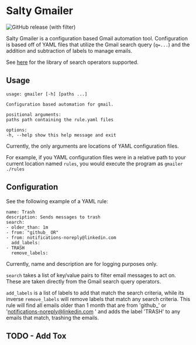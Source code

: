# Salty Gmailer
![GitHub release (with filter)](https://img.shields.io/github/v/release/ryanlong1004/salty_gmailer)

Salty Gmailer is a configuration based Gmail automation tool. Configuration is based off of YAML files that utilize
the Gmail search query (`q=...`) and the addition and subtraction of labels to manage emails.

See [here](https://support.google.com/mail/answer/7190?hl=en) for the library of search operators supported.

## Usage
```
usage: gmailer [-h] [paths ...]

Configuration based automation for gmail.

positional arguments:
paths path containing the rule.yaml files

options:
-h, --help show this help message and exit
```

Currently, the only arguments are locations of YAML configuration files.

For example, if you YAML configuration files were in a relative path to your current
location named `rules`, you would execute the program as
`gmailer ./rules`

## Configuration
See the following example of a YAML rule:

```
name: Trash
description: Sends messages to trash
search:
- older_than: 1m
- from: "github_ OR"
- from: notifications-noreply@linkedin.com
  add_labels:
- TRASH
  remove_labels:
```

Currently, name and description are for logging purposes only.  

`search` takes a list of key/value pairs to filter email messages to act on.  These are taken directly from the Gmail search
query operators.

`add_labels` is a list of labels to add that match the search criteria, while its inverse `remove_labels` will remove labels that match any search criteria.
This rule will find all emails older than 1 month that are from 'github_' or 'notifications-noreply@linkedin.com
' and adds the label 'TRASH' to any emails that match, trashing the emails. 







## TODO - Add Tox
